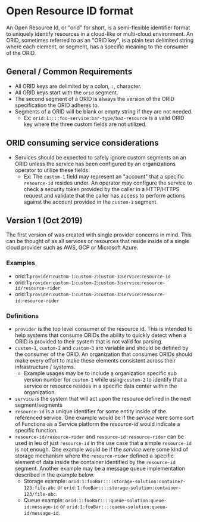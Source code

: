 # Open Resource ID format

An Open Resource Id, or "orid" for short, is a semi-flexible identifier format to uniquely identify resources in a cloud-like or multi-cloud environment. An ORID, sometimes referred to as an "ORID key", is a plain text delimited string where each element, or segment, has a specific meaning to the consumer of the ORID.

## General / Common Requirements

* All ORID keys are delimited by a colon, `:`, character.
* All ORID keys start with the `orid` segment.
* The second segment of a ORID is always the version of the ORID specification the ORID adheres to.
* Segments of a ORID will be blank or empty string if they are not needed.
    * Ex: `orid:1::::foo-service:bar-type/baz-resource` is a valid ORID key where the three custom fields are not utilized.

## ORID consuming service considerations

* Services should be expected to safely ignore custom segments on an ORID unless the service has been configured by an organizations operator to utilize these fields.
    * Ex: The `custom-1` field may represent an "account" that a specific `resource-id` resides under. An operator may configure the service to check a security token provided by the caller in a HTTP/HTTPS request and validate that the caller has access to perform actions against the account provided in the `custom-1` segment.

## Version 1 (Oct 2019)

The first version of was created with single provider concerns in mind. This can be thought of as all services or resources that reside inside of a single cloud provider such as AWS, GCP or Microsoft Azure.

### Examples

* orid:1:`provider`:`custom-1`:`custom-2`:`custom-3`:`service`:`resource-id`
* orid:1:`provider`:`custom-1`:`custom-2`:`custom-3`:`service`:`resource-id/resource-rider`
* orid:1:`provider`:`custom-1`:`custom-2`:`custom-3`:`service`:`resource-id`:`resource-rider`

### Definitions

* `provider` is the top level consumer of the resource id. This is intended to help systems that consume ORIDs the ability to quickly detect when a ORID is provided to their system that is not valid for parsing.
* `custom-1`, `custom-2` and `custom-3` are variable and should be defined by the consumer of the ORID. An organization that consumes ORIDs should make every effort to make these elements consistent across their infrastructure / systems.
    * Example usages may be to include a organization specific sub version number for `custom-1` while using `custom-2` to identify that a service or resource resides in a specific data center within the organization.
* `service` is the system that will act upon the resource defined in the next segment/segments
* `resource-id` is a unique identifier for some entity inside of the referenced service. One example would be if the *service* were some sort of Functions as a Service platform the *resource-id* would indicate a specific function.
* `resource-id/resource-rider` and `resource-id:resource-rider` can be used in leu of just `resource-id` in the use case that a simple `resource-id` is not enough. One example would be if the *service* were some kind of storage mechanism where the `resource-rider` defined a specific element of data inside the container identified by the `resource-id` segment. Another example may be a message queue implementation described in the example below.
    * Storage example: `orid:1:fooBar::::storage-solution:container-123:file-abc` or `orid:1:fooBar::::storage-solution:container-123/file-abc`.
    * Queue example: `orid:1:fooBar::::queue-solution:queue-id:message-id` or `orid:1:fooBar::::queue-solution:queue-id/message-id`.